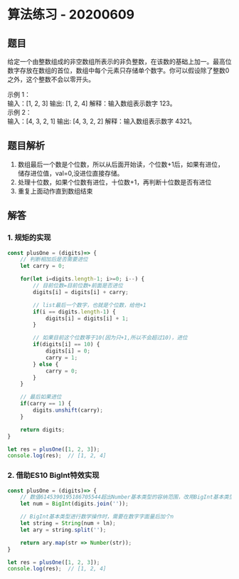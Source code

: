 # 算法练习 - 20200609

## 题目
给定一个由整数组成的非空数组所表示的非负整数，在该数的基础上加一。最高位数字存放在数组的首位，数组中每个元素只存储单个数字。你可以假设除了整数0之外，这个整数不会以零开头。
<div class="codeinfo">
    <span class="cdfo_top">示例 1：</span>
    <div class="cdfo_cot">
        <span>输入：[1, 2, 3]</span>
        <span>输出: [1, 2, 4]</span>
        <span>解释：输入数组表示数字 123。</span>
    </div>
</div>

<div class="codeinfo">
    <span class="cdfo_top">示例 2：</span>
    <div class="cdfo_cot">
        <span>输入：[4, 3, 2, 1]</span>
        <span>输出: [4, 3, 2, 2]</span>
        <span>解释：输入数组表示数字 4321。</span>
    </div>
</div>

## 题目解析
1. 数组最后一个数是个位数，所以从后面开始读，个位数+1后，如果有进位，
储存进位值，val=0,没进位直接存储。
2. 处理十位数，如果个位数有进位，十位数+1，再判断十位数是否有进位
3. 重复上面动作直到数组结束

## 解答
### 1. 规矩的实现
```js
const plusOne = (digits)=> {
    // 判断相加后是否需要进位
    let carry = 0;

    for(let i=digits.length-1; i>=0; i--) {
        // 目前位数=目前位数+前面是否进位
        digits[i] = digits[i] + carry;

        // list最后一个数字，也就是个位数，给他+1
        if(i == digits.length-1) {
            digits[i] = digits[i] + 1;
        }

        // 如果目前这个位数等于10(因为只+1,所以不会超过10)，进位
        if(digits[i] == 10) {
            digits[i] = 0;
            carry = 1;
        } else {
            carry = 0;
        }
    }

    // 最后如果进位
    if(carry == 1) {
        digits.unshift(carry);
    }

    return digits;
}

let res = plusOne([1, 2, 3]);
console.log(res);  // [1, 2, 4]
```

### 2. 借助ES10 BigInt特效实现
```js
const plusOne = (digits)=> {
    // 数值6145390195186705544超出Number基本类型的容纳范围，改用BigInt基本类型
    let num = BigInt(digits.join(''));

    // BigInt基本类型进行数学操作时，需要在数字字面量后加个n
    let string = String(num + ln);
    let ary = string.split('');

    return ary.map(str => Number(str));
}

let res = plusOne([1, 2, 3]);
console.log(res);  // [1, 2, 4]
```